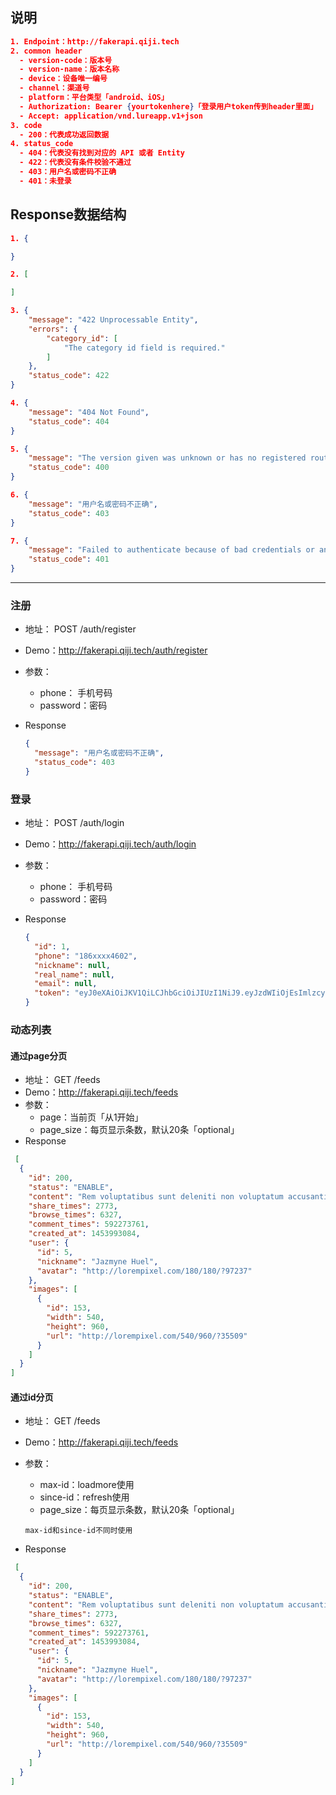 ## 说明

```json
1. Endpoint：http://fakerapi.qiji.tech
2. common header
  - version-code：版本号
  - version-name：版本名称
  - device：设备唯一编号
  - channel：渠道号
  - platform：平台类型「android、iOS」
  - Authorization: Bearer {yourtokenhere}「登录用户token传到header里面」
  - Accept: application/vnd.lureapp.v1+json
3. code
  - 200：代表成功返回数据
4. status_code
  - 404：代表没有找到对应的 API 或者 Entity
  - 422：代表没有条件校验不通过
  - 403：用户名或密码不正确
  - 401：未登录
```

## Response数据结构

```json
1. {

}

2. [

]

3. {
    "message": "422 Unprocessable Entity",
    "errors": {
        "category_id": [
            "The category id field is required."
        ]
    },
    "status_code": 422
}

4. {
    "message": "404 Not Found",
    "status_code": 404
}

5. {
    "message": "The version given was unknown or has no registered routes.",
    "status_code": 400
}

6. {
    "message": "用户名或密码不正确",
    "status_code": 403
}

7. {
    "message": "Failed to authenticate because of bad credentials or an invalid authorization header.",
    "status_code": 401
}
```

***

### 注册

* 地址： POST /auth/register
* Demo：http://fakerapi.qiji.tech/auth/register
* 参数：
  	- phone： 手机号码
	- password：密码
* Response

  ```json
  {
    "message": "用户名或密码不正确",
    "status_code": 403
  }

  ```

### 登录

* 地址： POST /auth/login
* Demo：http://fakerapi.qiji.tech/auth/login
* 参数：
  - phone： 手机号码
  - password：密码
* Response

  ```json
  {
    "id": 1,
    "phone": "186xxxx4602",
    "nickname": null,
    "real_name": null,
    "email": null,
    "token": "eyJ0eXAiOiJKV1QiLCJhbGciOiJIUzI1NiJ9.eyJzdWIiOjEsImlzcyI6Imh0dHA6XC9cLzEyMy41Ny43OC40NVwvYXV0aFwvbG9naW4iLCJpYXQiOiIxNDQ2MjYxNDAxIiwiZXhwIjoiMTQ0NjI2NTAwMSIsIm5iZiI6IjE0NDYyNjE0MDEiLCJqdGkiOiJkNzYzYWZhNzNmMGM0NWQ1NThmNGFjOWMwMDQ2NzQwYiJ9.Fue9C67TEpSni_uHuFGV3L5sNzuLBVRoelUr2gb4Hbk"
  }
  ```

### 动态列表

#### 通过page分页

* 地址： GET /feeds
* Demo：http://fakerapi.qiji.tech/feeds
* 参数：
    - page：当前页「从1开始」
    - page_size：每页显示条数，默认20条「optional」
* Response

```json
 [
  {
    "id": 200,
    "status": "ENABLE",
    "content": "Rem voluptatibus sunt deleniti non voluptatum accusantium aut. Aut voluptatem porro soluta dolores.",
    "share_times": 2773,
    "browse_times": 6327,
    "comment_times": 592273761,
    "created_at": 1453993084,
    "user": {
      "id": 5,
      "nickname": "Jazmyne Huel",
      "avatar": "http://lorempixel.com/180/180/?97237"
    },
    "images": [
      {
        "id": 153,
        "width": 540,
        "height": 960,
        "url": "http://lorempixel.com/540/960/?35509"
      }
    ]
  }
]
```

#### 通过id分页

* 地址： GET /feeds
* Demo：http://fakerapi.qiji.tech/feeds
* 参数：
    - max-id：loadmore使用
    - since-id：refresh使用
    - page_size：每页显示条数，默认20条「optional」
    
    ```
    max-id和since-id不同时使用
    ```
    
* Response

```json
 [
  {
    "id": 200,
    "status": "ENABLE",
    "content": "Rem voluptatibus sunt deleniti non voluptatum accusantium aut. Aut voluptatem porro soluta dolores.",
    "share_times": 2773,
    "browse_times": 6327,
    "comment_times": 592273761,
    "created_at": 1453993084,
    "user": {
      "id": 5,
      "nickname": "Jazmyne Huel",
      "avatar": "http://lorempixel.com/180/180/?97237"
    },
    "images": [
      {
        "id": 153,
        "width": 540,
        "height": 960,
        "url": "http://lorempixel.com/540/960/?35509"
      }
    ]
  }
]
```

